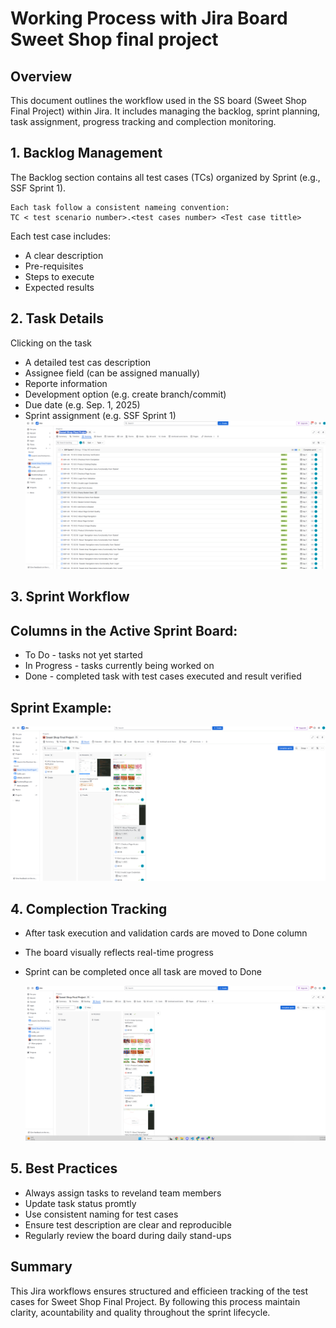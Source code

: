 # Working Process with Jira Board Sweet Shop final project

## Overview

This document outlines the workflow used in the SS board (Sweet Shop Final Project) within Jira. It includes managing the backlog, sprint planning, task assignment, progress tracking and complection monitoring.

## 1. Backlog Management

The Backlog section contains all test cases (TCs) organized by Sprint (e.g., SSF Sprint 1).
```
Each task follow a consistent nameing convention:
TC < test scenario number>.<test cases number> <Test case tittle>
```
Each test case includes:
- A clear description
- Pre-requisites
- Steps to execute
- Expected results

## 2. Task Details

Clicking on the task

- A detailed test cas description
- Assignee field (can be assigned manually)
- Reporte information
- Development option (e.g. create branch/commit)
- Due date (e.g. Sep. 1, 2025)
- Sprint assignment (e.g. SSF Sprint 1)
![Jira_backlog](image.png)


## 3. Sprint Workflow

## Columns in the Active Sprint Board:

- To Do - tasks not yet started
- In Progress - tasks currently being worked on
- Done - completed task with test cases executed and result verified


## Sprint Example:

![Jira_board](image-1.png)

## 4. Complection Tracking

- After task execution and validation cards are moved to Done column
- The board visually reflects real-time progress
- Sprint can be completed once all task are moved to Done
  
  ![Jira_completed](image-2.png)


## 5. Best Practices

- Always assign tasks to reveland team members
- Update task status promtly
- Use consistent naming for test cases
- Ensure test description are clear and reproducible
- Regularly review the board during daily stand-ups


## Summary
This Jira workflows ensures structured and efficieen tracking of the test cases for Sweet Shop Final Project. By following this process maintain clarity, acountability and quality throughout the sprint lifecycle.